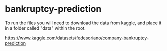 # bankruptcy-prediction


To run the files you will need to download the data from kaggle, and place it in a folder called "data" within the root. 

https://www.kaggle.com/datasets/fedesoriano/company-bankruptcy-prediction

